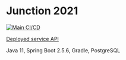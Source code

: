 # Junction 2021

[![Main CI/CD](https://github.com/kuzznya/junction-avp-backend/actions/workflows/main.yml/badge.svg?branch=master)](https://github.com/kuzznya/junction-avp-backend/actions/workflows/main.yml)

[Deployed service API](http://home.kuzznya.space/api/v1/swagger-ui.html)

Java 11, Spring Boot 2.5.6, Gradle, PostgreSQL
